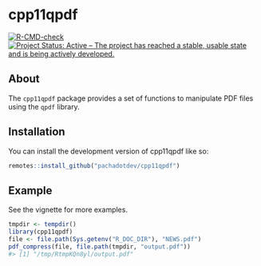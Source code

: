
<!-- README.md is generated from README.Rmd. Please edit that file -->

# cpp11qpdf

<!-- badges: start -->

[![R-CMD-check](https://github.com/pachadotdev/cpp11qpdf/actions/workflows/R-CMD-check.yaml/badge.svg)](https://github.com/pachadotdev/cpp11qpdf/actions/workflows/R-CMD-check.yaml)
[![Project Status: Active – The project has reached a stable, usable
state and is being actively
developed.](https://www.repostatus.org/badges/latest/active.svg)](https://www.repostatus.org/#active)
<!-- badges: end -->

## About

The `cpp11qpdf` package provides a set of functions to manipulate PDF
files using the `qpdf` library.

## Installation

You can install the development version of cpp11qpdf like so:

``` r
remotes::install_github("pachadotdev/cpp11qpdf")
```

## Example

See the vignette for more examples.

``` r
tmpdir <- tempdir()
library(cpp11qpdf)
file <- file.path(Sys.getenv("R_DOC_DIR"), "NEWS.pdf")
pdf_compress(file, file.path(tmpdir, "output.pdf"))
#> [1] "/tmp/RtmpKQn8yl/output.pdf"
```
